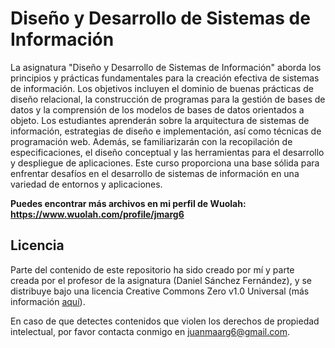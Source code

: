 # Diseño y Desarrollo de Sistemas de Información

La asignatura "Diseño y Desarrollo de Sistemas de Información" aborda los principios y prácticas fundamentales para la creación efectiva de sistemas de información. Los objetivos incluyen el dominio de buenas prácticas de diseño relacional, la construcción de programas para la gestión de bases de datos y la comprensión de los modelos de bases de datos orientados a objeto. Los estudiantes aprenderán sobre la arquitectura de sistemas de información, estrategias de diseño e implementación, así como técnicas de programación web. Además, se familiarizarán con la recopilación de especificaciones, el diseño conceptual y las herramientas para el desarrollo y despliegue de aplicaciones. Este curso proporciona una base sólida para enfrentar desafíos en el desarrollo de sistemas de información en una variedad de entornos y aplicaciones.

**Puedes encontrar más archivos en mi perfil de Wuolah: https://www.wuolah.com/profile/jmarg6**

## Licencia

Parte del contenido de este repositorio ha sido creado por mí y parte creada por el profesor de la asignatura (Daniel Sánchez Fernández), y se distribuye bajo una licencia Creative Commons Zero v1.0 Universal (más información [aquí](https://github.com/juanmaarg6/DDSI/blob/main/LICENSE)).

En caso de que detectes contenidos que violen los derechos de propiedad intelectual, por favor contacta conmigo en juanmaarg6@gmail.com.

